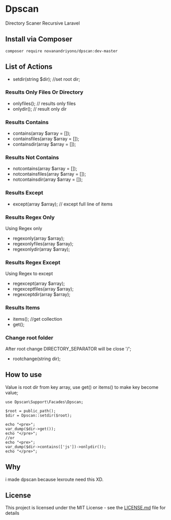 # Dpscan
Directory Scaner Recursive Laravel

## Install via Composer

```
composer require novanandriyono/dpscan:dev-master
```

## List of Actions
* setdir(string $dir); //set root dir;

### Results Only Files Or Directory
* onlyfiles(); // results only files
* onlydir(); // result only dir

### Results Contains
* contains(array $array = []);
* containsfiles(array $array = []);
* containsdir(array $array = []);

### Results Not Contains
* notcontains(array $array = []);
* notcontainsfiles(array $array = []);
* notcontainsdir(array $array = []);

### Results Except
* except(array $array); // except full line of items

### Results Regex Only
Using Regex only
* regexonly(array $array);
* regexonlyfiles(array $array);
* regexonlydir(array $array);

### Results Regex Except
Using Regex to except
* regexcept(array $array);
* regexceptfiles(array $array);
* regexceptdir(array $array);

### Results Items
* items(); //get collection
* get();

### Change root folder
After root change DIRECTORY_SEPARATOR will be close '/';
* rootchange(string dir);

## How to use
Value is root dir from key array, use get() or items() to make key become value;
```
use Dpscan\Support\Facades\Dpscan;

$root = public_path();
$dir = Dpscan::setdir($root);

echo "<pre>";
var_dump($dir->get());
echo "</pre>";
//or
echo "<pre>";
var_dump($dir->contains(['js'])->onlydir());
echo "</pre>";

```

## Why
i made dpscan because lexroute need this XD.

## License

This project is licensed under the MIT License - see the [LICENSE.md](LICENSE.md) file for details